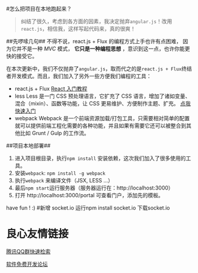#怎么把项目在本地跑起来？

> 纠结了很久，考虑到各方面的因素，我决定抛弃`angular.js`！改用`react.js`，相信我，这样写起代码来，真的很爽！

##先啰嗦几句##
不得不说，react.js + Flux 的编程方式上手也许有点困难， 因为它并不是一种 *MVC* 模式， **它只是一种编程思想** ，意识到这一点，也许你能更快的接受它。

在本次更新中，我们不仅抛弃了`angular.js`，取而代之的是`react.js + Flux`终结者开发模式。而且，我们加入了另外一些方便我们编程的工具：

- react.js + Flux
[React 入门教程](http://hulufei.gitbooks.io/react-tutorial/content/index.html)
- less
Less 是一门 CSS 预处理语言，它扩充了 CSS 语言，增加了诸如变量、混合（mixin）、函数等功能，让 CSS 更易维护、方便制作主题、扩充。
[点我快速入门](http://less.bootcss.com/)
- webpack
Webpack 是一个前端资源加载/打包工具，只需要相对简单的配置就可以提供前端工程化需要的各种功能，并且如果有需要它还可以被整合到其他比如 Grunt / Gulp 的工作流。

##项目本地部署##

1. 进入项目根目录，执行`npm install` 安装依赖，这次我们加入了很多使用的工具。
2. 安装`webpack`: `npm install -g webpack`
3. 执行`webpack` 来编译文件（JSX, LESS ...）
4. 最后`npm start`运行服务器（服务器运行在：http://localhost:3000）
5. 打开 http://localhost:3000/portal 可查看门户，添加先的模板。

have fun !  :)
#新增 socket.io 
 运行npm install socket.io 下载socket.io


 # 良心友情链接

[腾讯QQ群快速检索](http://u.720life.cn/s/8cf73f7c)

[软件免费开发论坛](http://u.720life.cn/s/bbb01dc0)
